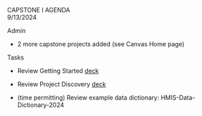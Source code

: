 CAPSTONE I AGENDA  
9/13/2024

Admin
- 2 more capstone projects added (see Canvas Home page)

Tasks
- Review Getting Started [deck](https://github.com/UVADS/ds6011/blob/main/02_getting_started.pdf)

- Review Project Discovery [deck](https://github.com/UVADS/ds6011/blob/main/03_project_discovery.pdf)

- (time permitting) Review example data dictionary: HMIS-Data-Dictionary-2024
